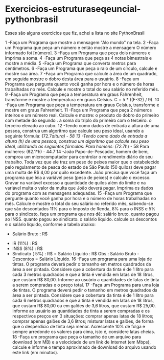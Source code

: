 # Exercicios-estruturaseqeuncial-pythonbrasil
Esses são alguns exercicios que fiz, achei a lista no site PythonBrasil

1 -Faça um Programa que mostre a mensagem "Alo mundo" na tela.
2 -Faça um Programa que peça um número e então mostre a mensagem O número informado foi [número].
3 -Faça um Programa que peça dois números e imprima a soma.
4 -Faça um Programa que peça as 4 notas bimestrais e mostre a média.
5 -Faça um Programa que converta metros para centímetros.
6 -Faça um Programa que peça o raio de um círculo, calcule e mostre sua área.
7 -Faça um Programa que calcule a área de um quadrado, em seguida mostre o dobro desta área para o usuário.
8 -Faça um Programa que pergunte quanto você ganha por hora e o número de horas trabalhadas no mês. Calcule e mostre o total do seu salário no referido mês.
9 -Faça um Programa que peça a temperatura em graus Fahrenheit, transforme e mostre a temperatura em graus Celsius.
C = 5 * ((F-32) / 9).
10 -Faça um Programa que peça a temperatura em graus Celsius, transforme e mostre em graus Fahrenheit.
11 -Faça um Programa que peça 2 números inteiros e um número real. Calcule e mostre:
o produto do dobro do primeiro com metade do segundo .
a soma do triplo do primeiro com o terceiro.
o terceiro elevado ao cubo.
12 -Tendo como dados de entrada a altura de uma pessoa, construa um algoritmo que calcule seu peso ideal, usando a seguinte fórmula: (72.7*altura) - 58
13 -Tendo como dado de entrada a altura (h) de uma pessoa, construa um algoritmo que calcule seu peso ideal, utilizando as seguintes fórmulas:
Para homens: (72.7*h) - 58
Para mulheres: (62.1*h) - 44.7
14 -João Papo-de-Pescador, homem de bem, comprou um microcomputador para controlar o rendimento diário de seu trabalho.
Toda vez que ele traz um peso de peixes maior que o estabelecido pelo regulamento de pesca do estado de São Paulo (50 quilos) deve pagar uma multa de R$ 4,00 por quilo excedente. 
João precisa que você faça um programa que leia a variável peso (peso de peixes) e calcule o excesso. 
Gravar na variável excesso a quantidade de quilos além do limite e na variável multa o valor da multa que João deverá pagar. Imprima os dados do programa com as mensagens adequadas.
15 -Faça um Programa que pergunte quanto você ganha por hora e o número de horas trabalhadas no mês. Calcule e mostre o total do seu salário no referido mês, sabendo-se que são descontados 11% para o Imposto de Renda, 8% para o INSS e 5% para o sindicato, faça um programa que nos dê:
salário bruto.
quanto pagou ao INSS.
quanto pagou ao sindicato.
o salário líquido.
calcule os descontos e o salário líquido, conforme a tabela abaixo:
+ Salário Bruto : R$
- IR (11%) : R$
- INSS (8%) : R$
- Sindicato ( 5%) : R$
= Salário Liquido : R$
Obs.: Salário Bruto - Descontos = Salário Líquido.
16 -Faça um programa para uma loja de tintas. O programa deverá pedir o tamanho em metros quadrados da área a ser pintada. Considere que a cobertura da tinta é de 1 litro para cada 3 metros quadrados e que a tinta é vendida em latas de 18 litros, que custam R$ 80,00. Informe ao usuário a quantidades de latas de tinta a serem compradas e o preço total.
17 -Faça um Programa para uma loja de tintas. O programa deverá pedir o tamanho em metros quadrados da área a ser pintada. Considere que a cobertura da tinta é de 1 litro para cada 6 metros quadrados e que a tinta é vendida em latas de 18 litros, que custam R$ 80,00 ou em galões de 3,6 litros, que custam R$ 25,00.
Informe ao usuário as quantidades de tinta a serem compradas e os respectivos preços em 3 situações:
comprar apenas latas de 18 litros;
comprar apenas galões de 3,6 litros;
misturar latas e galões, de forma que o desperdício de tinta seja menor. Acrescente 10% de folga e sempre arredonde os valores para cima, isto é, considere latas cheias.
18 -Faça um programa que peça o tamanho de um arquivo para download (em MB) e a velocidade de um link de Internet (em Mbps), calcule e informe o tempo aproximado de download do arquivo usando este link (em minutos).
